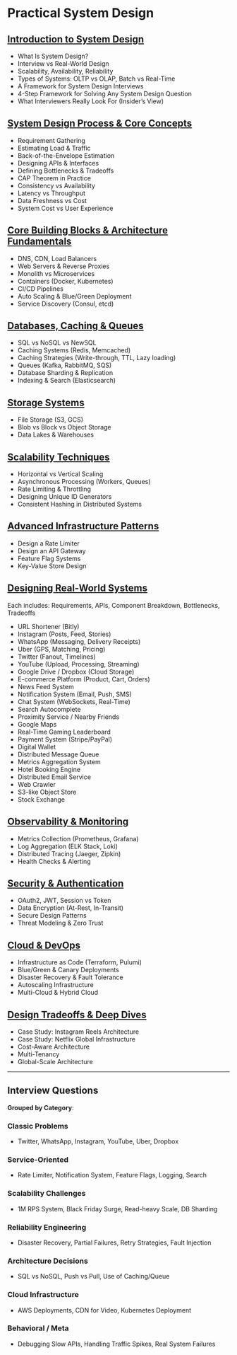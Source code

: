 # Practical System Design
## [Introduction to System Design](./introduction-to-system-design)
- What Is System Design?
- Interview vs Real-World Design
- Scalability, Availability, Reliability
- Types of Systems: OLTP vs OLAP, Batch vs Real-Time
- A Framework for System Design Interviews
- 4-Step Framework for Solving Any System Design Question
- What Interviewers Really Look For (Insider’s View)
## [System Design Process & Core Concepts](./system-design-process-core-concepts/process-&-core-concepts.md)
- Requirement Gathering
- Estimating Load & Traffic
- Back-of-the-Envelope Estimation
- Designing APIs & Interfaces
- Defining Bottlenecks & Tradeoffs
- CAP Theorem in Practice
- Consistency vs Availability
- Latency vs Throughput
- Data Freshness vs Cost
- System Cost vs User Experience
## [Core Building Blocks & Architecture Fundamentals](./core-building-blocks-architecture-fundamentals)
- DNS, CDN, Load Balancers
- Web Servers & Reverse Proxies
- Monolith vs Microservices
- Containers (Docker, Kubernetes)
- CI/CD Pipelines
- Auto Scaling & Blue/Green Deployment
- Service Discovery (Consul, etcd)
## [Databases, Caching & Queues](./databases-caching-queues/)
- SQL vs NoSQL vs NewSQL
- Caching Systems (Redis, Memcached)
- Caching Strategies (Write-through, TTL, Lazy loading)
- Queues (Kafka, RabbitMQ, SQS)
- Database Sharding & Replication
- Indexing & Search (Elasticsearch)
## [Storage Systems](./storage-systems/)
- File Storage (S3, GCS)
- Blob vs Block vs Object Storage
- Data Lakes & Warehouses
## [Scalability Techniques](./scalability-techniques/)
- Horizontal vs Vertical Scaling
- Asynchronous Processing (Workers, Queues)
- Rate Limiting & Throttling
- Designing Unique ID Generators
- Consistent Hashing in Distributed Systems
## [Advanced Infrastructure Patterns](./advanced-infrastructure-patterns/)
- Design a Rate Limiter
- Design an API Gateway
- Feature Flag Systems
- Key-Value Store Design
## [Designing Real-World Systems](./designing-real-world-systems/)
Each includes: Requirements, APIs, Component Breakdown, Bottlenecks, Tradeoffs
- URL Shortener (Bitly)
- Instagram (Posts, Feed, Stories)
- WhatsApp (Messaging, Delivery Receipts)
- Uber (GPS, Matching, Pricing)
- Twitter (Fanout, Timelines)
- YouTube (Upload, Processing, Streaming)
- Google Drive / Dropbox (Cloud Storage)
- E-commerce Platform (Product, Cart, Orders)
- News Feed System
- Notification System (Email, Push, SMS)
- Chat System (WebSockets, Real-Time)
- Search Autocomplete
- Proximity Service / Nearby Friends
- Google Maps
- Real-Time Gaming Leaderboard
- Payment System (Stripe/PayPal)
- Digital Wallet
- Distributed Message Queue
- Metrics Aggregation System
- Hotel Booking Engine
- Distributed Email Service
- Web Crawler
- S3-like Object Store
- Stock Exchange
## [Observability & Monitoring](./observability-monitoring/)
- Metrics Collection (Prometheus, Grafana)
- Log Aggregation (ELK Stack, Loki)
- Distributed Tracing (Jaeger, Zipkin)
- Health Checks & Alerting
## [Security & Authentication](./security-authentication/)
- OAuth2, JWT, Session vs Token
- Data Encryption (At-Rest, In-Transit)
- Secure Design Patterns
- Threat Modeling & Zero Trust
## [Cloud & DevOps](./cloud-devops/)
- Infrastructure as Code (Terraform, Pulumi)
- Blue/Green & Canary Deployments
- Disaster Recovery & Fault Tolerance
- Autoscaling Infrastructure
- Multi-Cloud & Hybrid Cloud
## [Design Tradeoffs & Deep Dives](./design-tradeoffs-deep-dives/)
- Case Study: Instagram Reels Architecture
- Case Study: Netflix Global Infrastructure
- Cost-Aware Architecture
- Multi-Tenancy
- Global-Scale Architecture

---

## Interview Questions
**Grouped by Category**:
### Classic Problems
- Twitter, WhatsApp, Instagram, YouTube, Uber, Dropbox
### Service-Oriented
- Rate Limiter, Notification System, Feature Flags, Logging, Search
### Scalability Challenges
- 1M RPS System, Black Friday Surge, Read-heavy Scale, DB Sharding
### Reliability Engineering
- Disaster Recovery, Partial Failures, Retry Strategies, Fault Injection
### Architecture Decisions
- SQL vs NoSQL, Push vs Pull, Use of Caching/Queue
### Cloud Infrastructure
- AWS Deployments, CDN for Video, Kubernetes Deployment
### Behavioral / Meta
- Debugging Slow APIs, Handling Traffic Spikes, Real System Failures
